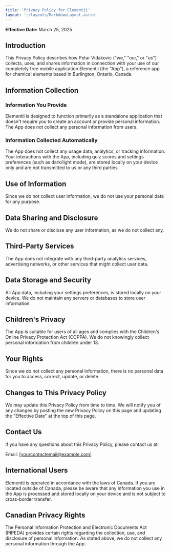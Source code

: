 ```yaml
---
title: 'Privacy Policy for Elementii'
layout: '~/layouts/MarkdownLayout.astro'
---
```


**Effective Date:** March 25, 2025

## Introduction

This Privacy Policy describes how Petar Vidakovic ("we," "our," or "us") collects, uses, and shares information in connection with your use of our completely free mobile application Elementii (the "App"), a reference app for chemical elements based in Burlington, Ontario, Canada.

## Information Collection

### Information You Provide

Elementii is designed to function primarily as a standalone application that doesn't require you to create an account or provide personal information. The App does not collect any personal information from users.

### Information Collected Automatically

The App does not collect any usage data, analytics, or tracking information. Your interactions with the App, including quiz scores and settings preferences (such as dark/light mode), are stored locally on your device only and are not transmitted to us or any third parties.

## Use of Information

Since we do not collect user information, we do not use your personal data for any purpose.

## Data Sharing and Disclosure

We do not share or disclose any user information, as we do not collect any.

## Third-Party Services

The App does not integrate with any third-party analytics services, advertising networks, or other services that might collect user data.

## Data Storage and Security

All App data, including your settings preferences, is stored locally on your device. We do not maintain any servers or databases to store user information.

## Children's Privacy

The App is suitable for users of all ages and complies with the Children's Online Privacy Protection Act (COPPA). We do not knowingly collect personal information from children under 13.

## Your Rights

Since we do not collect any personal information, there is no personal data for you to access, correct, update, or delete.

## Changes to This Privacy Policy

We may update this Privacy Policy from time to time. We will notify you of any changes by posting the new Privacy Policy on this page and updating the "Effective Date" at the top of this page.

## Contact Us

If you have any questions about this Privacy Policy, please contact us at:

Email: [yourcontactemail@example.com]

## International Users

Elementii is operated in accordance with the laws of Canada. If you are located outside of Canada, please be aware that any information you use in the App is processed and stored locally on your device and is not subject to cross-border transfer.

## Canadian Privacy Rights

The Personal Information Protection and Electronic Documents Act (PIPEDA) provides certain rights regarding the collection, use, and disclosure of personal information. As stated above, we do not collect any personal information through the App.